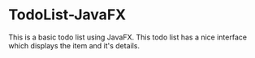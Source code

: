 # TodoList-JavaFX

<p>This is a basic todo list using JavaFX. This todo list has a nice interface which displays the item and it's details.</p>
